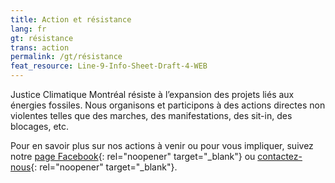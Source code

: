 ```yaml
---
title: Action et résistance
lang: fr
gt: résistance
trans: action
permalink: /gt/résistance
feat_resource: Line-9-Info-Sheet-Draft-4-WEB
---
```

Justice Climatique Montréal résiste à l’expansion des projets liés aux énergies fossiles. Nous organisons et participons à des actions directes non violentes telles que des marches, des manifestations, des sit-in, des blocages, etc.

Pour en savoir plus sur nos actions à venir ou pour vous impliquer, suivez notre [page Facebook](https://www.facebook.com/ClimateJusticeMontreal){: rel="noopener" target="_blank"} ou [contactez-nous](mailto:justiceclimatiquemtl@gmail.com){: rel="noopener" target="_blank"}.
